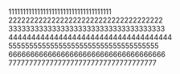 111111111111111111111111111111111111
222222222222222222222222222222222222
333333333333333333333333333333333333
444444444444444444444444444444444444
555555555555555555555555555555555555
666666666666666666666666666666666666
777777777777777777777777777777777777
